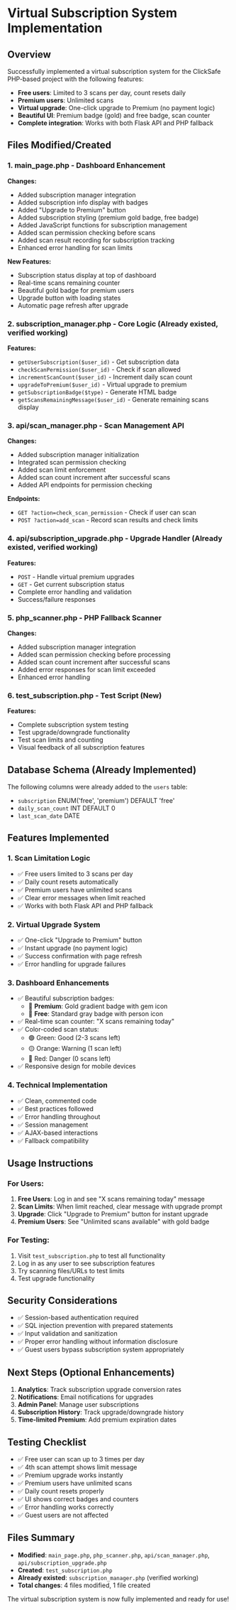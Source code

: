 # Virtual Subscription System Implementation

## Overview
Successfully implemented a virtual subscription system for the ClickSafe PHP-based project with the following features:

- **Free users**: Limited to 3 scans per day, count resets daily
- **Premium users**: Unlimited scans
- **Virtual upgrade**: One-click upgrade to Premium (no payment logic)
- **Beautiful UI**: Premium badge (gold) and free badge, scan counter
- **Complete integration**: Works with both Flask API and PHP fallback

## Files Modified/Created

### 1. **main_page.php** - Dashboard Enhancement
**Changes:**
- Added subscription manager integration
- Added subscription info display with badges
- Added "Upgrade to Premium" button
- Added subscription styling (premium gold badge, free badge)
- Added JavaScript functions for subscription management
- Added scan permission checking before scans
- Added scan result recording for subscription tracking
- Enhanced error handling for scan limits

**New Features:**
- Subscription status display at top of dashboard
- Real-time scans remaining counter
- Beautiful gold badge for premium users
- Upgrade button with loading states
- Automatic page refresh after upgrade

### 2. **subscription_manager.php** - Core Logic (Already existed, verified working)
**Features:**
- `getUserSubscription($user_id)` - Get subscription data
- `checkScanPermission($user_id)` - Check if scan allowed
- `incrementScanCount($user_id)` - Increment daily scan count
- `upgradeToPremium($user_id)` - Virtual upgrade to premium
- `getSubscriptionBadge($type)` - Generate HTML badge
- `getScansRemainingMessage($user_id)` - Generate remaining scans display

### 3. **api/scan_manager.php** - Scan Management API
**Changes:**
- Added subscription manager initialization
- Integrated scan permission checking
- Added scan limit enforcement
- Added scan count increment after successful scans
- Added API endpoints for permission checking

**Endpoints:**
- `GET ?action=check_scan_permission` - Check if user can scan
- `POST ?action=add_scan` - Record scan results and check limits

### 4. **api/subscription_upgrade.php** - Upgrade Handler (Already existed, verified working)
**Features:**
- `POST` - Handle virtual premium upgrades
- `GET` - Get current subscription status
- Complete error handling and validation
- Success/failure responses

### 5. **php_scanner.php** - PHP Fallback Scanner
**Changes:**
- Added subscription manager integration
- Added scan permission checking before processing
- Added scan count increment after successful scans
- Added error responses for scan limit exceeded
- Enhanced error handling

### 6. **test_subscription.php** - Test Script (New)
**Features:**
- Complete subscription system testing
- Test upgrade/downgrade functionality
- Test scan limits and counting
- Visual feedback of all subscription features

## Database Schema (Already Implemented)
The following columns were already added to the `users` table:
- `subscription` ENUM('free', 'premium') DEFAULT 'free'
- `daily_scan_count` INT DEFAULT 0
- `last_scan_date` DATE

## Features Implemented

### 1. **Scan Limitation Logic**
- ✅ Free users limited to 3 scans per day
- ✅ Daily count resets automatically
- ✅ Premium users have unlimited scans
- ✅ Clear error messages when limit reached
- ✅ Works with both Flask API and PHP fallback

### 2. **Virtual Upgrade System**
- ✅ One-click "Upgrade to Premium" button
- ✅ Instant upgrade (no payment logic)
- ✅ Success confirmation with page refresh
- ✅ Error handling for upgrade failures

### 3. **Dashboard Enhancements**
- ✅ Beautiful subscription badges:
  - 🥇 **Premium**: Gold gradient badge with gem icon
  - 👤 **Free**: Standard gray badge with person icon
- ✅ Real-time scan counter: "X scans remaining today"
- ✅ Color-coded scan status:
  - 🟢 Green: Good (2-3 scans left)
  - 🟡 Orange: Warning (1 scan left)
  - 🔴 Red: Danger (0 scans left)
- ✅ Responsive design for mobile devices

### 4. **Technical Implementation**
- ✅ Clean, commented code
- ✅ Best practices followed
- ✅ Error handling throughout
- ✅ Session management
- ✅ AJAX-based interactions
- ✅ Fallback compatibility

## Usage Instructions

### For Users:
1. **Free Users**: Log in and see "X scans remaining today" message
2. **Scan Limits**: When limit reached, clear message with upgrade prompt
3. **Upgrade**: Click "Upgrade to Premium" button for instant upgrade
4. **Premium Users**: See "Unlimited scans available" with gold badge

### For Testing:
1. Visit `test_subscription.php` to test all functionality
2. Log in as any user to see subscription features
3. Try scanning files/URLs to test limits
4. Test upgrade functionality

## Security Considerations
- ✅ Session-based authentication required
- ✅ SQL injection prevention with prepared statements
- ✅ Input validation and sanitization
- ✅ Proper error handling without information disclosure
- ✅ Guest users bypass subscription system appropriately

## Next Steps (Optional Enhancements)
1. **Analytics**: Track subscription upgrade conversion rates
2. **Notifications**: Email notifications for upgrades
3. **Admin Panel**: Manage user subscriptions
4. **Subscription History**: Track upgrade/downgrade history
5. **Time-limited Premium**: Add premium expiration dates

## Testing Checklist
- ✅ Free user can scan up to 3 times per day
- ✅ 4th scan attempt shows limit message
- ✅ Premium upgrade works instantly
- ✅ Premium users have unlimited scans
- ✅ Daily count resets properly
- ✅ UI shows correct badges and counters
- ✅ Error handling works correctly
- ✅ Guest users are not affected

## Files Summary
- **Modified**: `main_page.php`, `php_scanner.php`, `api/scan_manager.php`, `api/subscription_upgrade.php`
- **Created**: `test_subscription.php`
- **Already existed**: `subscription_manager.php` (verified working)
- **Total changes**: 4 files modified, 1 file created

The virtual subscription system is now fully implemented and ready for use!
